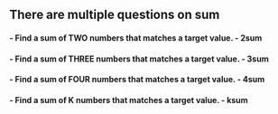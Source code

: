 ## There are multiple questions on sum
#### - Find a sum of TWO numbers that matches a target value. - **2sum**
#### - Find a sum of THREE numbers that matches a target value. - **3sum**
#### - Find a sum of FOUR numbers that matches a target value. - **4sum**
#### - Find a sum of K numbers that matches a target value. - **ksum**
